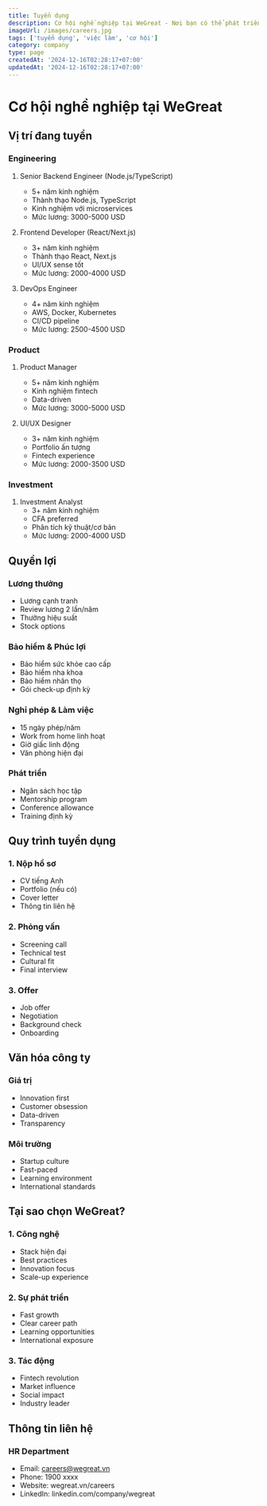 ```yaml
---
title: Tuyển dụng
description: Cơ hội nghề nghiệp tại WeGreat - Nơi bạn có thể phát triển sự nghiệp và tạo ảnh hưởng trong lĩnh vực công nghệ tài chính
imageUrl: /images/careers.jpg
tags: ['tuyển dụng', 'việc làm', 'cơ hội']
category: company
type: page
createdAt: '2024-12-16T02:28:17+07:00'
updatedAt: '2024-12-16T02:28:17+07:00'
---
```


# Cơ hội nghề nghiệp tại WeGreat

## Vị trí đang tuyển

### Engineering
1. Senior Backend Engineer (Node.js/TypeScript)
   - 5+ năm kinh nghiệm
   - Thành thạo Node.js, TypeScript
   - Kinh nghiệm với microservices
   - Mức lương: 3000-5000 USD

2. Frontend Developer (React/Next.js)
   - 3+ năm kinh nghiệm
   - Thành thạo React, Next.js
   - UI/UX sense tốt
   - Mức lương: 2000-4000 USD

3. DevOps Engineer
   - 4+ năm kinh nghiệm
   - AWS, Docker, Kubernetes
   - CI/CD pipeline
   - Mức lương: 2500-4500 USD

### Product
1. Product Manager
   - 5+ năm kinh nghiệm
   - Kinh nghiệm fintech
   - Data-driven
   - Mức lương: 3000-5000 USD

2. UI/UX Designer
   - 3+ năm kinh nghiệm
   - Portfolio ấn tượng
   - Fintech experience
   - Mức lương: 2000-3500 USD

### Investment
1. Investment Analyst
   - 3+ năm kinh nghiệm
   - CFA preferred
   - Phân tích kỹ thuật/cơ bản
   - Mức lương: 2000-4000 USD

## Quyền lợi

### Lương thưởng
- Lương cạnh tranh
- Review lương 2 lần/năm
- Thưởng hiệu suất
- Stock options

### Bảo hiểm & Phúc lợi
- Bảo hiểm sức khỏe cao cấp
- Bảo hiểm nha khoa
- Bảo hiểm nhân thọ
- Gói check-up định kỳ

### Nghỉ phép & Làm việc
- 15 ngày phép/năm
- Work from home linh hoạt
- Giờ giấc linh động
- Văn phòng hiện đại

### Phát triển
- Ngân sách học tập
- Mentorship program
- Conference allowance
- Training định kỳ

## Quy trình tuyển dụng

### 1. Nộp hồ sơ
- CV tiếng Anh
- Portfolio (nếu có)
- Cover letter
- Thông tin liên hệ

### 2. Phỏng vấn
- Screening call
- Technical test
- Cultural fit
- Final interview

### 3. Offer
- Job offer
- Negotiation
- Background check
- Onboarding

## Văn hóa công ty

### Giá trị
- Innovation first
- Customer obsession
- Data-driven
- Transparency

### Môi trường
- Startup culture
- Fast-paced
- Learning environment
- International standards

## Tại sao chọn WeGreat?

### 1. Công nghệ
- Stack hiện đại
- Best practices
- Innovation focus
- Scale-up experience

### 2. Sự phát triển
- Fast growth
- Clear career path
- Learning opportunities
- International exposure

### 3. Tác động
- Fintech revolution
- Market influence
- Social impact
- Industry leader

## Thông tin liên hệ

### HR Department
- Email: careers@wegreat.vn
- Phone: 1900 xxxx
- Website: wegreat.vn/careers
- LinkedIn: linkedin.com/company/wegreat
